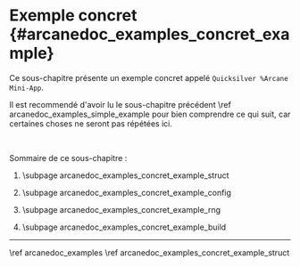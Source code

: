 # Exemple concret {#arcanedoc_examples_concret_example}

Ce sous-chapitre présente un exemple concret appelé `Quicksilver %Arcane Mini-App`.

Il est recommendé d'avoir lu le sous-chapitre précédent \ref arcanedoc_examples_simple_example
pour bien comprendre ce qui suit, car certaines choses ne seront pas répétées ici.

<br>

Sommaire de ce sous-chapitre :

1. \subpage arcanedoc_examples_concret_example_struct

2. \subpage arcanedoc_examples_concret_example_config

3. \subpage arcanedoc_examples_concret_example_rng

4. \subpage arcanedoc_examples_concret_example_build


____

<div class="section_buttons">
<span class="back_section_button">
\ref arcanedoc_examples
</span>
<span class="next_section_button">
\ref arcanedoc_examples_concret_example_struct
</span>
</div>